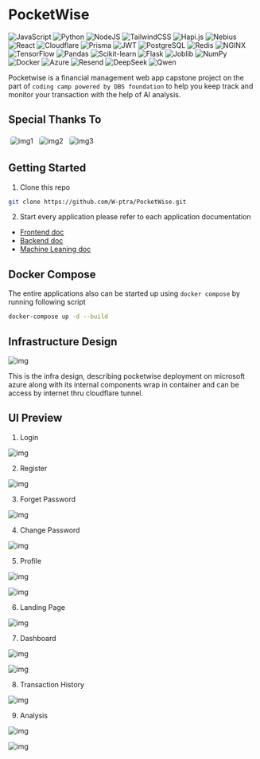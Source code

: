 # PocketWise

![JavaScript](https://img.shields.io/badge/javascript-%23F7DF1E.svg?style=for-the-badge&logo=javascript&logoColor=black) ![Python](https://img.shields.io/badge/python-%233776AB.svg?style=for-the-badge&logo=python&logoColor=white) ![NodeJS](https://img.shields.io/badge/node.js-6DA55F?style=for-the-badge&logo=node.js&logoColor=white) ![TailwindCSS](https://img.shields.io/badge/tailwindcss-%2338B2AC.svg?style=for-the-badge&logo=tailwind-css&logoColor=white) ![Hapi.js](https://img.shields.io/badge/hapi.js-%23FF6C37.svg?style=for-the-badge&logo=hapi&logoColor=white) ![Nebius](https://img.shields.io/badge/nebius-252525?style=for-the-badge&logo=data:image/svg+xml;base64,PHN2ZyB3aWR0aD0iMjQiIGhlaWdodD0iMjQiIGZpbGw9IndoaXRlIiB2aWV3Qm94PSIwIDAgMjQgMjQiPjxwYXRoIGQ9Ik0xMiAxYTExIDExIDAgMSAwIDExIDExQTExIDExIDAgMCAwIDEyIDF6Ii8+PC9zdmc+&logoColor=white) ![React](https://img.shields.io/badge/react-%2361DAFB.svg?style=for-the-badge&logo=react&logoColor=black) ![Cloudflare](https://img.shields.io/badge/cloudflare-%23F38020.svg?style=for-the-badge&logo=cloudflare&logoColor=white) ![Prisma](https://img.shields.io/badge/prisma-2D3748?style=for-the-badge&logo=prisma&logoColor=white) ![JWT](https://img.shields.io/badge/JWT-000000?style=for-the-badge&logo=jsonwebtokens&logoColor=white) ![PostgreSQL](https://img.shields.io/badge/postgresql-%23316192.svg?style=for-the-badge&logo=postgresql&logoColor=white) ![Redis](https://img.shields.io/badge/redis-%23DC382D.svg?style=for-the-badge&logo=redis&logoColor=white) ![NGINX](https://img.shields.io/badge/nginx-%23009639.svg?style=for-the-badge&logo=nginx&logoColor=white) ![TensorFlow](https://img.shields.io/badge/tensorflow-%23FF6F00.svg?style=for-the-badge&logo=tensorflow&logoColor=white) ![Pandas](https://img.shields.io/badge/pandas-%23150458.svg?style=for-the-badge&logo=pandas&logoColor=white) ![Scikit-learn](https://img.shields.io/badge/scikit--learn-%23F7931E.svg?style=for-the-badge&logo=scikit-learn&logoColor=white) ![Flask](https://img.shields.io/badge/flask-%23000.svg?style=for-the-badge&logo=flask&logoColor=white) ![Joblib](https://img.shields.io/badge/joblib-%23000000.svg?style=for-the-badge&logo=joblib&logoColor=white) ![NumPy](https://img.shields.io/badge/numpy-%230132A0.svg?style=for-the-badge&logo=numpy&logoColor=white) ![Docker](https://img.shields.io/badge/docker-%230db7ed.svg?style=for-the-badge&logo=docker&logoColor=white) ![Azure](https://img.shields.io/badge/azure-%230072C6.svg?style=for-the-badge&logo=microsoftazure&logoColor=white) ![Resend](https://img.shields.io/badge/resend-000000?style=for-the-badge&logo=data:image/svg+xml;base64,PHN2ZyBmaWxsPSIjZmZmIiB3aWR0aD0iMjQiIGhlaWdodD0iMjQiIHZpZXdCb3g9IjAgMCAyNCAyNCI+PHJlY3Qgd2lkdGg9IjI0IiBoZWlnaHQ9IjI0IiBmaWxsPSIjRkY0NDAwIi8+PC9zdmc+&logoColor=white) ![DeepSeek](https://img.shields.io/badge/deepseek-343434?style=for-the-badge&logo=deepseek&logoColor=white) ![Qwen](https://img.shields.io/badge/qwen-8B5CF6?style=for-the-badge&logo=qwen&logoColor=white)


Pocketwise is a financial management web app capstone project on the part of ``coding camp powered by DBS foundation`` to help you keep track and monitor your transaction with the help of AI analysis. 

## Special Thanks To

<img src="https://drive.google.com/uc?export=view&id=1cGoEgUQRm5mcsAm3TheMiRLhC2sWCaea" alt="img1" style="background-color: white; padding: 4px; border-radius: 8px;" /> <img src="https://drive.google.com/uc?export=view&id=1DWvAbyDw7vlagpipEnXFAz2U1VKvtBfN" style="background-color: white; padding: 4px; border-radius: 8px;" alt="img2"  /> <img src="https://drive.google.com/uc?export=view&id=1E_mBJM8IxGVSerbJyV_A2jeDgfxCVb6Z" style="background-color: white; padding: 4px; border-radius: 8px;" alt="img3"  />

## Getting Started
1. Clone this repo 
```bash
git clone https://github.com/W-ptra/PocketWise.git
```
2. Start every application
please refer to each application documentation
- [Frontend doc](frontend/README.md)
- [Backend doc](backend/README.md)
- [Machine Leaning doc](ML/README.md)

## Docker Compose
The entire applications also can be started up using ``docker compose`` by running following script
```bash
docker-compose up -d --build
```
## Infrastructure Design  
![img](https://drive.google.com/uc?export=view&id=1CPIKmQMBGgu1Hn06OIpkWODFe_Q0mt5r)  
   
This is the infra design, describing pocketwise deployment on microsoft azure along with its internal components wrap in container and can be access by internet thru cloudflare tunnel.
## UI Preview
1. Login

![img](https://drive.google.com/uc?export=view&id=1I42Pe1YDCg5lk5VKXIsVINDN6XJh1t0R) 

2. Register

![img](https://drive.google.com/uc?export=view&id=1cVH-mamPexzSrfbbZjcMwRj3FyQMPmbG) 

3. Forget Password

![img](https://drive.google.com/uc?export=view&id=1JwjTBPPqRFp8LVb8WGRSzrq6kK9BVyTC) 

4. Change Password

![img](https://drive.google.com/uc?export=view&id=1klXMY6dy7Y2fa7bYYzz2OfFFZl1N5adK) 

5. Profile

![img](https://drive.google.com/uc?export=view&id=1Gar8EsuMTGKv5k2AT3_L2ox6h9_MNl2W) 

![img](https://drive.google.com/uc?export=view&id=15E_RJM7g71HvKRUw8nYbg_VkXSdKxz1Q) 


6. Landing Page

![img](https://drive.google.com/uc?export=view&id=1fxBi68tjvpL90lm7Vmq8cVnUdGSfYbKw) 

7. Dashboard

![img](https://drive.google.com/uc?export=view&id=19S62enZaO2HLD1a5i_kTeo3hxkfO1YQe) 

![img](https://drive.google.com/uc?export=view&id=1UStWNQf6_y8RXtOkS7rtjHTRF-Tm6PV2) 

8. Transaction History

![img](https://drive.google.com/uc?export=view&id=1PijSn_bIFKdIhcXvwInQE1Lf-ohIYbzx) 

9. Analysis

![img](https://drive.google.com/uc?export=view&id=1ZP5W8WehlugtngsGIRRb2kWYTOYKPN34) 

![img](https://drive.google.com/uc?export=view&id=104yhTawgbiEnM5i2jcAEK_VwUvHcSJ0b) 
